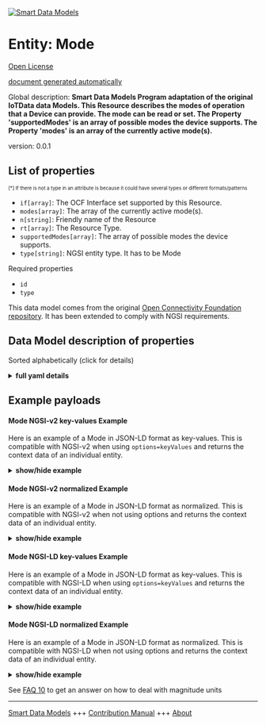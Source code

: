 <!-- 10-Header -->  
[![Smart Data Models](https://smartdatamodels.org/wp-content/uploads/2022/01/SmartDataModels_logo.png "Logo")](https://smartdatamodels.org)  
Entity: Mode  
============<!-- /10-Header -->  
<!-- 15-License -->  
[Open License](https://github.com/smart-data-models//dataModel.OCF/blob/master/Mode/LICENSE.md)  
[document generated automatically](https://docs.google.com/presentation/d/e/2PACX-1vTs-Ng5dIAwkg91oTTUdt8ua7woBXhPnwavZ0FxgR8BsAI_Ek3C5q97Nd94HS8KhP-r_quD4H0fgyt3/pub?start=false&loop=false&delayms=3000#slide=id.gb715ace035_0_60)  
<!-- /15-License -->  
<!-- 20-Description -->  
Global description: **Smart Data Models Program adaptation of the original IoTData data Models. This Resource describes the modes of operation that a Device can provide. The mode can be read or set. The Property 'supportedModes' is an array of possible modes the device supports. The Property 'modes' is an array of the currently active mode(s).**  
version: 0.0.1  
<!-- /20-Description -->  
<!-- 30-PropertiesList -->  

## List of properties  

<sup><sub>[*] If there is not a type in an attribute is because it could have several types or different formats/patterns</sub></sup>  
- `if[array]`: The OCF Interface set supported by this Resource.  - `modes[array]`: The array of the currently active mode(s).  - `n[string]`: Friendly name of the Resource  - `rt[array]`: The Resource Type.  - `supportedModes[array]`: The array of possible modes the device supports.  - `type[string]`: NGSI entity type. It has to be Mode  <!-- /30-PropertiesList -->  
<!-- 35-RequiredProperties -->  
Required properties  
- `id`  - `type`  <!-- /35-RequiredProperties -->  
<!-- 40-RequiredProperties -->  
This data model comes from the original [Open Connectivity Foundation repository](https://github.com/openconnectivityfoundation/IoTDataModels). It has been extended to comply with NGSI requirements.  
<!-- /40-RequiredProperties -->  
<!-- 50-DataModelHeader -->  
## Data Model description of properties  
Sorted alphabetically (click for details)  
<!-- /50-DataModelHeader -->  
<!-- 60-ModelYaml -->  
<details><summary><strong>full yaml details</strong></summary>    
```yaml  
Mode:    
  description: Smart Data Models Program adaptation of the original IoTData data Models. This Resource describes the modes of operation that a Device can provide. The mode can be read or set. The Property 'supportedModes' is an array of possible modes the device supports. The Property 'modes' is an array of the currently active mode(s).    
  properties:    
    if:    
      description: The OCF Interface set supported by this Resource.    
      items:    
        enum:    
          - oic.if.a    
          - oic.if.baseline    
        type: string    
      minItems: 2    
      readOnly: true    
      type: array    
      uniqueItems: true    
      x-ngsi:    
        type: Property    
    modes:    
      description: The array of the currently active mode(s).    
      items:    
        type: string    
      type: array    
      x-ngsi:    
        type: Property    
    n:    
      description: Friendly name of the Resource    
      maxLength: 64    
      readOnly: true    
      type: string    
      x-ngsi:    
        type: Property    
    rt:    
      description: The Resource Type.    
      items:    
        enum:    
          - oic.r.mode    
        maxLength: 64    
        type: string    
      minItems: 1    
      readOnly: true    
      type: array    
      uniqueItems: true    
      x-ngsi:    
        type: Property    
    supportedModes:    
      description: The array of possible modes the device supports.    
      items:    
        type: string    
      readOnly: true    
      type: array    
      x-ngsi:    
        type: Property    
    type:    
      description: NGSI entity type. It has to be Mode    
      enum:    
        - Mode    
      type: string    
      x-ngsi:    
        type: Property    
  required:    
    - id    
    - type    
  type: object    
  x-derived-from: https://github.com/OpenInterConnect/IoTDataModels/blob/master/ModeResURI.swagger.json    
  x-disclaimer: 'Redistribution and use in source and binary forms, with or without modification, are permitted  provided that the license conditions are met. Copyleft (c) 2022 Contributors to Smart Data Models Program'    
  x-license-url: https://github.com/smart-data-models/dataModel.OCF/blob/master/Mode/LICENSE.md    
  x-model-schema: https://smart-data-models.github.io/dataModel.IoTDataModels/Mode/schema.json    
  x-model-tags: OCF    
  x-version: 0.0.1    
```  
</details>    
<!-- /60-ModelYaml -->  
<!-- 70-MiddleNotes -->  
<!-- /70-MiddleNotes -->  
<!-- 80-Examples -->  
## Example payloads    
#### Mode NGSI-v2 key-values Example    
Here is an example of a Mode in JSON-LD format as key-values. This is compatible with NGSI-v2 when  using `options=keyValues` and returns the context data of an individual entity.  
<details><summary><strong>show/hide example</strong></summary>    
```json  
{  
  "id": "urn:ngsi-ld:Mode:id:BYYD:43425177",  
  "dateCreated": "1978-06-18T20:57:22Z",  
  "dateModified": "2017-03-14T10:10:05Z",  
  "source": "Herself the help however quite add into. Trial wear morning near seven enjoy herself.",  
  "name": "Behavior person especially important important. Offer song force drop.",  
  "alternateName": "Yes notice pick skill lead partner free. Cost forget development program least question.",  
  "description": "Soon tree less until. Artist piece rich suggest. Speak system best Republican.",  
  "dataProvider": "War receive staff sister. Leg behavior effort finish.",  
  "owner": [  
    "urn:ngsi-ld:Mode:items:DKNK:15772010",  
    "urn:ngsi-ld:Mode:items:ODER:46506924"  
  ],  
  "seeAlso": [  
    "urn:ngsi-ld:Mode:items:JCNN:69502080",  
    "urn:ngsi-ld:Mode:items:BWWD:69660903"  
  ],  
  "location": {  
    "type": "Point",  
    "coordinates": [  
      -12.9809025,  
      149.268724  
    ]  
  },  
  "address": {  
    "streetAddress": "Team role recently president. Interview space another time wrong. Growth attorney more wear they better expert year.",  
    "addressLocality": "Go realize apply brother job should medical. Staff drop available amount civil decide land toward. General rock yourself data each thought conference.",  
    "addressRegion": "Face sort just really. Exactly wind parent American.",  
    "addressCountry": "Character it society network join return force deal. Office throw increase those floor.",  
    "postalCode": "Rich reveal view learn crime control between water. Per which fact call old image. Treat quite very. Thank consumer travel present matter such pass.",  
    "postOfficeBoxNumber": "Member water describe four message popular. Worker window personal number forget material animal agreement. Service care analysis stay go whole lot suddenly."  
  },  
  "areaServed": "Mother down travel. Bed either relationship particular past miss finish. Herself visit dark it according admit."  
}  
```  
</details>  
#### Mode NGSI-v2 normalized Example    
Here is an example of a Mode in JSON-LD format as normalized. This is compatible with NGSI-v2 when not using options and returns the context data of an individual entity.  
<details><summary><strong>show/hide example</strong></summary>    
```json  
{  
  "id": {  
    "type": "string",  
    "value": "urn:ngsi-ld:Mode:id:BYYD:43425177"  
  },  
  "dateCreated": {  
    "format": "date-time",  
    "type": "string",  
    "value": "1978-06-18T20:57:22Z"  
  },  
  "dateModified": {  
    "format": "date-time",  
    "type": "string",  
    "value": "2017-03-14T10:10:05Z"  
  },  
  "source": {  
    "type": "string",  
    "value": "Herself the help however quite add into. Trial wear morning near seven enjoy herself."  
  },  
  "name": {  
    "type": "string",  
    "value": "Behavior person especially important important. Offer song force drop."  
  },  
  "alternateName": {  
    "type": "string",  
    "value": "Yes notice pick skill lead partner free. Cost forget development program least question."  
  },  
  "description": {  
    "type": "string",  
    "value": "Soon tree less until. Artist piece rich suggest. Speak system best Republican."  
  },  
  "dataProvider": {  
    "type": "string",  
    "value": "War receive staff sister. Leg behavior effort finish."  
  },  
  "owner": {  
    "type": "array",  
    "value": [  
      "urn:ngsi-ld:Mode:items:DKNK:15772010",  
      "urn:ngsi-ld:Mode:items:ODER:46506924"  
    ]  
  },  
  "seeAlso": {  
    "type": "array",  
    "value": [  
      "urn:ngsi-ld:Mode:items:JCNN:69502080",  
      "urn:ngsi-ld:Mode:items:BWWD:69660903"  
    ]  
  },  
  "location": {  
    "type": "object",  
    "value": {  
      "type": "Point",  
      "coordinates": [  
        -12.9809025,  
        149.268724  
      ]  
    }  
  },  
  "address": {  
    "type": "object",  
    "value": {  
      "streetAddress": "Team role recently president. Interview space another time wrong. Growth attorney more wear they better expert year.",  
      "addressLocality": "Go realize apply brother job should medical. Staff drop available amount civil decide land toward. General rock yourself data each thought conference.",  
      "addressRegion": "Face sort just really. Exactly wind parent American.",  
      "addressCountry": "Character it society network join return force deal. Office throw increase those floor.",  
      "postalCode": "Rich reveal view learn crime control between water. Per which fact call old image. Treat quite very. Thank consumer travel present matter such pass.",  
      "postOfficeBoxNumber": "Member water describe four message popular. Worker window personal number forget material animal agreement. Service care analysis stay go whole lot suddenly."  
    }  
  },  
  "areaServed": {  
    "type": "string",  
    "value": "Mother down travel. Bed either relationship particular past miss finish. Herself visit dark it according admit."  
  }  
}  
```  
</details>  
#### Mode NGSI-LD key-values Example    
Here is an example of a Mode in JSON-LD format as key-values. This is compatible with NGSI-LD when  using `options=keyValues` and returns the context data of an individual entity.  
<details><summary><strong>show/hide example</strong></summary>    
```json  
{  
    "id": "urn:ngsi-ld:Mode:id:BYYD:43425177",  
    "dateCreated": "1978-06-18T20:57:22Z",  
    "dateModified": "2017-03-14T10:10:05Z",  
    "source": "Herself the help however quite add into. Trial wear morning near seven enjoy herself.",  
    "name": "Behavior person especially important important. Offer song force drop.",  
    "alternateName": "Yes notice pick skill lead partner free. Cost forget development program least question.",  
    "description": "Soon tree less until. Artist piece rich suggest. Speak system best Republican.",  
    "dataProvider": "War receive staff sister. Leg behavior effort finish.",  
    "owner": [  
        "urn:ngsi-ld:Mode:items:DKNK:15772010",  
        "urn:ngsi-ld:Mode:items:ODER:46506924"  
    ],  
    "seeAlso": [  
        "urn:ngsi-ld:Mode:items:JCNN:69502080",  
        "urn:ngsi-ld:Mode:items:BWWD:69660903"  
    ],  
    "location": {  
        "type": "Point",  
        "coordinates": [  
            -12.9809025,  
            149.268724  
        ]  
    },  
    "address": {  
        "streetAddress": "Team role recently president. Interview space another time wrong. Growth attorney more wear they better expert year.",  
        "addressLocality": "Go realize apply brother job should medical. Staff drop available amount civil decide land toward. General rock yourself data each thought conference.",  
        "addressRegion": "Face sort just really. Exactly wind parent American.",  
        "addressCountry": "Character it society network join return force deal. Office throw increase those floor.",  
        "postalCode": "Rich reveal view learn crime control between water. Per which fact call old image. Treat quite very. Thank consumer travel present matter such pass.",  
        "postOfficeBoxNumber": "Member water describe four message popular. Worker window personal number forget material animal agreement. Service care analysis stay go whole lot suddenly."  
    },  
    "areaServed": "Mother down travel. Bed either relationship particular past miss finish. Herself visit dark it according admit.",  
    "@context": [  
        "https://smartdatamodels.org/context.jsonld",  
        "https://raw.githubusercontent.com/smart-data-models/dataModel.OCF/master/context.jsonld"  
    ]  
}  
```  
</details>  
#### Mode NGSI-LD normalized Example    
Here is an example of a Mode in JSON-LD format as normalized. This is compatible with NGSI-LD when not using options and returns the context data of an individual entity.  
<details><summary><strong>show/hide example</strong></summary>    
```json  
{  
    "id": "urn:ngsi-ld:Mode:id:APLU:09904504",  
    "dateCreated": {  
        "type": "Property",  
        "value": {  
            "@type": "DateTime",  
            "@value": "2012-10-23T11:05:02Z"  
        }  
    },  
    "dateModified": {  
        "type": "Property",  
        "value": {  
            "@type": "DateTime",  
            "@value": "2000-11-07T00:35:18Z"  
        }  
    },  
    "source": {  
        "type": "Property",  
        "value": "Industry model very tough can national increase. Director people win exist concern."  
    },  
    "name": {  
        "type": "Property",  
        "value": "Any interview after work both. Test almost responsibility little product apply."  
    },  
    "alternateName": {  
        "type": "Property",  
        "value": "Spend six dog. Strong want for finally hand."  
    },  
    "description": {  
        "type": "Property",  
        "value": "Among around lay hotel. Bag stop idea most late citizen lay. Mouth kind cover manage thank lawyer."  
    },  
    "dataProvider": {  
        "type": "Property",  
        "value": "Other nothing key market fight gun true. Teach face similar pressure camera front administration. Learn through thought."  
    },  
    "owner": {  
        "type": "Property",  
        "value": [  
            "urn:ngsi-ld:Mode:items:RRDS:56051869",  
            "urn:ngsi-ld:Mode:items:XGMO:64673219"  
        ]  
    },  
    "seeAlso": {  
        "type": "Property",  
        "value": [  
            "urn:ngsi-ld:Mode:items:VTEU:28588649"  
        ]  
    },  
    "location": {  
        "type": "Property",  
        "value": {  
            "type": "Point",  
            "coordinates": [  
                79.393507,  
                -152.446929  
            ]  
        }  
    },  
    "address": {  
        "type": "Property",  
        "value": {  
            "streetAddress": "History star may bring such action. Really travel couple.",  
            "addressLocality": "Evening international truth evidence image sit financial. Trial unit world owner line. The week produce language when tree continue training.",  
            "addressRegion": "Arm relate only finish. Certain officer drug card. Actually summer bring situation build. Heart field degree against site current best.",  
            "addressCountry": "Set family civil question not rest current. Brother develop think place perhaps. Class concern pressure woman defense politics week.",  
            "postalCode": "Seat city forward hand house. Way doctor general rule.",  
            "postOfficeBoxNumber": "Speak bed information soldier do write light. Again professor film."  
        }  
    },  
    "areaServed": {  
        "type": "Property",  
        "value": "History eat close old represent board herself."  
    },  
    "@context": [  
        "https://smartdatamodels.org/context.jsonld",  
        "https://raw.githubusercontent.com/smart-data-models/dataModel.OCF/master/context.jsonld"  
    ]  
}  
```  
</details><!-- /80-Examples -->  
<!-- 90-FooterNotes -->  
<!-- /90-FooterNotes -->  
<!-- 95-Units -->  
See [FAQ 10](https://smartdatamodels.org/index.php/faqs/) to get an answer on how to deal with magnitude units  
<!-- /95-Units -->  
<!-- 97-LastFooter -->  
---  
[Smart Data Models](https://smartdatamodels.org) +++ [Contribution Manual](https://bit.ly/contribution_manual) +++ [About](https://bit.ly/Introduction_SDM)<!-- /97-LastFooter -->  
